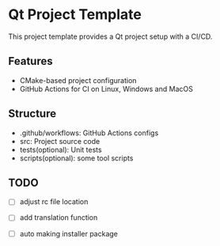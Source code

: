 # Qt Project Template
This project template provides a Qt project setup with a CI/CD.

## Features
- CMake-based project configuration
- GitHub Actions for CI on Linux, Windows and MacOS

## Structure
- .github/workflows: GitHub Actions configs
- src: Project source code
- tests(optional): Unit tests
- scripts(optional): some tool scripts

## TODO

- [ ] adjust rc file location

- [ ] add translation function

- [ ] auto making installer package
